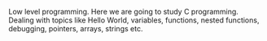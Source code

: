 Low level programming. Here we are going to study C programming. Dealing with topics like Hello World, variables, functions, nested functions, debugging, pointers, arrays, strings etc.
